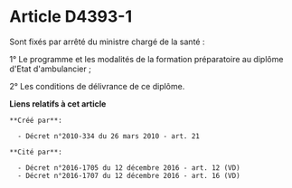 # Article D4393-1

Sont fixés par arrêté du ministre chargé de la santé : 

1° Le programme et les modalités de la formation préparatoire au diplôme d'Etat d'ambulancier ; 

2° Les conditions de délivrance de ce diplôme.

**Liens relatifs à cet article**

	**Créé par**:

	  - Décret n°2010-334 du 26 mars 2010 - art. 21

	**Cité par**:

	  - Décret n°2016-1705 du 12 décembre 2016 - art. 12 (VD)
	  - Décret n°2016-1707 du 12 décembre 2016 - art. 16 (VD)
